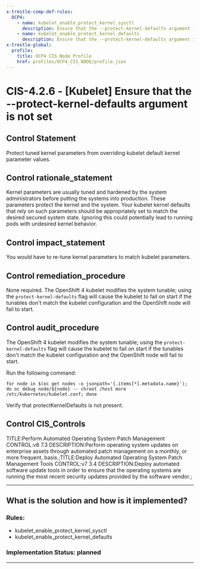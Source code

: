```yaml
---
x-trestle-comp-def-rules:
  OCP4:
    - name: kubelet_enable_protect_kernel_sysctl
      description: Ensure that the --protect-kernel-defaults argument is set to true
    - name: kubelet_enable_protect_kernel_defaults
      description: Ensure that the --protect-kernel-defaults argument is set to true
x-trestle-global:
  profile:
    title: OCP4 CIS Node Profile
    href: profiles/OCP4_CIS_NODE/profile.json
---
```


# CIS-4.2.6 - \[Kubelet\] Ensure that the --protect-kernel-defaults argument is not set

## Control Statement

Protect tuned kernel parameters from overriding kubelet default kernel parameter values.

## Control rationale_statement

Kernel parameters are usually tuned and hardened by the system administrators before putting the systems into production. These parameters protect the kernel and the system. Your kubelet kernel defaults that rely on such parameters should be appropriately set to match the desired secured system state. Ignoring this could potentially lead to running pods with undesired kernel behavior.

## Control impact_statement

You would have to re-tune kernel parameters to match kubelet parameters.

## Control remediation_procedure

None required. The OpenShift 4 kubelet modifies the system tunable; using the `protect-kernel-defaults` flag will cause the kubelet to fail on start if the tunables don't match the kubelet configuration and the OpenShift node will fail to start.

## Control audit_procedure

The OpenShift 4 kubelet modifies the system tunable; using the `protect-kernel-defaults` flag will cause the kubelet to fail on start if the tunables don't match the kubelet configuration and the OpenShift node will fail to start.

Run the following command:

```
for node in $(oc get nodes -o jsonpath='{.items[*].metadata.name}'); do oc debug node/${node} -- chroot /host more /etc/kubernetes/kubelet.conf; done
```

Verify that protectKernelDefaults is not present.

## Control CIS_Controls

TITLE:Perform Automated Operating System Patch Management CONTROL:v8 7.3 DESCRIPTION:Perform operating system updates on enterprise assets through automated patch management on a monthly, or more frequent, basis.;TITLE:Deploy Automated Operating System Patch Management Tools CONTROL:v7 3.4 DESCRIPTION:Deploy automated software update tools in order to ensure that the operating systems are running the most recent security updates provided by the software vendor.;

______________________________________________________________________

## What is the solution and how is it implemented?

<!-- For implementation status enter one of: implemented, partial, planned, alternative, not-applicable -->

<!-- Note that the list of rules under ### Rules: is read-only and changes will not be captured after assembly to JSON -->

<!-- Add control implementation description here for control: CIS-4.2.6 -->

### Rules:

  - kubelet_enable_protect_kernel_sysctl
  - kubelet_enable_protect_kernel_defaults

### Implementation Status: planned

______________________________________________________________________
